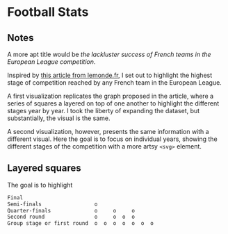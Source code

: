 # Football Stats

<!-- ## [Live Demo]() -->

## Notes

A more apt title would be _the lackluster success of French teams in the European League competition_.

Inspired by [this article from lemonde.fr](https://www.lemonde.fr/les-decodeurs/article/2018/05/04/marseille-club-francais-recordman-des-finales-europeennes-depuis-1980_5294581_4355770.html), I set out to highlight the highest stage of competition reached by any French team in the European League.

A first visualization replicates the graph proposed in the article, where a series of squares a layered on top of one another to highlight the different stages year by year. I took the liberty of expanding the dataset, but substantially, the visual is the same.

A second visualization, however, presents the same information with a different visual. Here the goal is to focus on individual years, showing the different stages of the competition with a more artsy `<svg>` element.

## Layered squares

The goal is to highlight

```txt
Final
Semi-finals                 o
Quarter-finals              o     o     o
Second round                o     o  o  o
Group stage or first round  o  o  o  o  o  o  o
```
